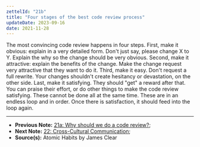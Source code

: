 ```yaml
---
zettelId: "21b"
title: "Four stages of the best code review process"
updateDate: 2023-09-16
date: 2021-11-28
---
```


The most convincing code review happens in four steps. First, make it obvious: explain in a very detailed form. Don't just say, please change X to Y. Explain the why so the change should be very obvious. Second, make it attractive: explain the benefits of the change. Make the change request very attractive that they want to do it. Third, make it easy. Don't request a full rewrite. Your changes shouldn't create hesitancy or devastation, on the other side. Last, make it satisfying. They should "get" a reward after that. You can praise their effort, or do other things to make the code review satisfying. These cannot be done all at the same time. These are in an endless loop and in order. Once there is satisfaction, it should feed into the loop again.

---

- **Previous Note:** [21a: Why should we do a code review?](/notes/21a/);
- **Next Note:** [22: Cross-Cultural Communication](/notes/22/);
- **Source(s):** Atomic Habits by James Clear
